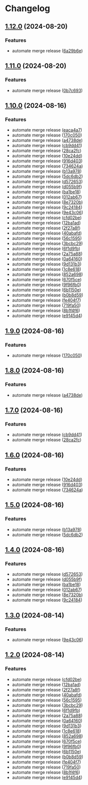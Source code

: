 # Changelog

## [1.12.0](https://github.com/bq-priyanshu-18/release-please-auto-merge/compare/v1.11.0...v1.12.0) (2024-08-20)


### Features

* automate merge release ([6a29b6e](https://github.com/bq-priyanshu-18/release-please-auto-merge/commit/6a29b6ed131bf5f1366e8d6723a763b151f7f482))

## [1.11.0](https://github.com/bq-priyanshu-18/release-please-auto-merge/compare/v1.10.0...v1.11.0) (2024-08-20)


### Features

* automate merge release ([0b7c693](https://github.com/bq-priyanshu-18/release-please-auto-merge/commit/0b7c693458041d4821f5cb141556b9f69b7d1878))

## [1.10.0](https://github.com/bq-priyanshu-18/release-please-auto-merge/compare/v1.9.0...v1.10.0) (2024-08-16)


### Features

* automate merge release ([eaca4a7](https://github.com/bq-priyanshu-18/release-please-auto-merge/commit/eaca4a76f890e95ddf6bd5121ab377ca18043635))
* automate merge release ([170c050](https://github.com/bq-priyanshu-18/release-please-auto-merge/commit/170c050c3abc549931c3dd8c1d038abf2235991d))
* automate merge release ([a4738de](https://github.com/bq-priyanshu-18/release-please-auto-merge/commit/a4738de477473067da9335bc7552cd8efe6718ff))
* automate merge release ([cb9dd41](https://github.com/bq-priyanshu-18/release-please-auto-merge/commit/cb9dd41c31b51d40a6112e425cf6b7c77ebc67eb))
* automate merge release ([28ca2fc](https://github.com/bq-priyanshu-18/release-please-auto-merge/commit/28ca2fc567b84ce76f15a1164a8194573390d152))
* automate merge release ([10e24dd](https://github.com/bq-priyanshu-18/release-please-auto-merge/commit/10e24dd7d192818096415a2bbe5400f286d34f63))
* automate merge release ([916d403](https://github.com/bq-priyanshu-18/release-please-auto-merge/commit/916d4037598bc39a054b02e39bbab7b0a7f8ada9))
* automate merge release ([734624a](https://github.com/bq-priyanshu-18/release-please-auto-merge/commit/734624a2c4435087fe6a5ae0e669d953ab36f819))
* automate merge release ([b13a978](https://github.com/bq-priyanshu-18/release-please-auto-merge/commit/b13a978451cd6d0719c56469e54a0943f52aa9d1))
* automate merge release ([5dc6db2](https://github.com/bq-priyanshu-18/release-please-auto-merge/commit/5dc6db2c6a84f460881de5ab40877dc038ff6d69))
* automate merge release ([d572653](https://github.com/bq-priyanshu-18/release-please-auto-merge/commit/d57265323050736d48c61792fac8c4484b913501))
* automate merge release ([d055b9f](https://github.com/bq-priyanshu-18/release-please-auto-merge/commit/d055b9f97b948922d019e98018082b43a75b29bd))
* automate merge release ([ba1be18](https://github.com/bq-priyanshu-18/release-please-auto-merge/commit/ba1be18d97ebcf5651c396335ec8cebca1629306))
* automate merge release ([012ab67](https://github.com/bq-priyanshu-18/release-please-auto-merge/commit/012ab67de1d804946231499641471800e52ae00b))
* automate merge release ([8e7320b](https://github.com/bq-priyanshu-18/release-please-auto-merge/commit/8e7320b65cd9e0ef38a5b1c9fc8c083424f138dd))
* automate merge release ([9c24184](https://github.com/bq-priyanshu-18/release-please-auto-merge/commit/9c24184ae33ca220d16fd393a986ef8b027b5c49))
* automate merge release ([9e43c06](https://github.com/bq-priyanshu-18/release-please-auto-merge/commit/9e43c060a3ac0b101ec5d8c0a94801b75a6ce232))
* automate merge release ([cfd02be](https://github.com/bq-priyanshu-18/release-please-auto-merge/commit/cfd02be7fafe36913416b7b92928ac3176882949))
* automate merge release ([12ba1ad](https://github.com/bq-priyanshu-18/release-please-auto-merge/commit/12ba1ad20a35bc2e81c3842cae3a85248be82c80))
* automate merge release ([2f27a8f](https://github.com/bq-priyanshu-18/release-please-auto-merge/commit/2f27a8f94522e4f5c7fa639041d72a38c3654e50))
* automate merge release ([40abafd](https://github.com/bq-priyanshu-18/release-please-auto-merge/commit/40abafd9f830062ea3a0d69f7fdef06a55fdb573))
* automate merge release ([56c1595](https://github.com/bq-priyanshu-18/release-please-auto-merge/commit/56c1595abb43c8d88c2a9ff829df8e688a0a7368))
* automate merge release ([3bcbc29](https://github.com/bq-priyanshu-18/release-please-auto-merge/commit/3bcbc293b5a1c02e1ad9182488f16d9ff4c87505))
* automate merge release ([6f1d9fb](https://github.com/bq-priyanshu-18/release-please-auto-merge/commit/6f1d9fba7b3a1cb80bb72ff0764f725816624988))
* automate merge release ([2a75a88](https://github.com/bq-priyanshu-18/release-please-auto-merge/commit/2a75a886957afa328cd951ae64269918462a198e))
* automate merge release ([0a64160](https://github.com/bq-priyanshu-18/release-please-auto-merge/commit/0a641605661f3f05ecb8da2116c6e9e1158e6713))
* automate merge release ([9d131b3](https://github.com/bq-priyanshu-18/release-please-auto-merge/commit/9d131b32c0383198f3bd042f9e96f646e3283037))
* automate merge release ([1c8e618](https://github.com/bq-priyanshu-18/release-please-auto-merge/commit/1c8e6189d5e7b412555fe4461d6a823e129def6f))
* automate merge release ([852a698](https://github.com/bq-priyanshu-18/release-please-auto-merge/commit/852a69879c921d1663fe1900174191cfc3acf162))
* automate merge release ([670f5ce](https://github.com/bq-priyanshu-18/release-please-auto-merge/commit/670f5ce81690bdd7f6d5b15d7853e24181c8fb64))
* automate merge release ([9f96fb0](https://github.com/bq-priyanshu-18/release-please-auto-merge/commit/9f96fb078591685b59518b08eab5a36db94d30cf))
* automate merge release ([6b1150e](https://github.com/bq-priyanshu-18/release-please-auto-merge/commit/6b1150e52f7d4a845e1c3216e32ce577e8d993be))
* automate merge release ([b0b8d59](https://github.com/bq-priyanshu-18/release-please-auto-merge/commit/b0b8d59b63d67677f236a117180132c9c42b1aad))
* automate merge release ([fe404f7](https://github.com/bq-priyanshu-18/release-please-auto-merge/commit/fe404f7d1d93e3d927d5d175fa4ed64e9fd97f7c))
* automate merge release ([719fa50](https://github.com/bq-priyanshu-18/release-please-auto-merge/commit/719fa50eb31a1b146f90014d3248d189c24a9486))
* automate merge release ([8b1f4f6](https://github.com/bq-priyanshu-18/release-please-auto-merge/commit/8b1f4f682066ec17e16b0104049f4ac0926c86ab))
* automate merge release ([e9145d4](https://github.com/bq-priyanshu-18/release-please-auto-merge/commit/e9145d4c3b347a6ff32fa5de0c2a11f798ae1af6))

## [1.9.0](https://github.com/bq-priyanshu-18/release-please-auto-merge/compare/v1.8.0...v1.9.0) (2024-08-16)


### Features

* automate merge release ([170c050](https://github.com/bq-priyanshu-18/release-please-auto-merge/commit/170c050c3abc549931c3dd8c1d038abf2235991d))

## [1.8.0](https://github.com/bq-priyanshu-18/release-please-auto-merge/compare/v1.7.0...v1.8.0) (2024-08-16)


### Features

* automate merge release ([a4738de](https://github.com/bq-priyanshu-18/release-please-auto-merge/commit/a4738de477473067da9335bc7552cd8efe6718ff))

## [1.7.0](https://github.com/bq-priyanshu-18/release-please-auto-merge/compare/v1.6.0...v1.7.0) (2024-08-16)


### Features

* automate merge release ([cb9dd41](https://github.com/bq-priyanshu-18/release-please-auto-merge/commit/cb9dd41c31b51d40a6112e425cf6b7c77ebc67eb))
* automate merge release ([28ca2fc](https://github.com/bq-priyanshu-18/release-please-auto-merge/commit/28ca2fc567b84ce76f15a1164a8194573390d152))

## [1.6.0](https://github.com/bq-priyanshu-18/release-please-auto-merge/compare/v1.5.0...v1.6.0) (2024-08-16)


### Features

* automate merge release ([10e24dd](https://github.com/bq-priyanshu-18/release-please-auto-merge/commit/10e24dd7d192818096415a2bbe5400f286d34f63))
* automate merge release ([916d403](https://github.com/bq-priyanshu-18/release-please-auto-merge/commit/916d4037598bc39a054b02e39bbab7b0a7f8ada9))
* automate merge release ([734624a](https://github.com/bq-priyanshu-18/release-please-auto-merge/commit/734624a2c4435087fe6a5ae0e669d953ab36f819))

## [1.5.0](https://github.com/bq-priyanshu-18/release-please-auto-merge/compare/v1.4.0...v1.5.0) (2024-08-16)


### Features

* automate merge release ([b13a978](https://github.com/bq-priyanshu-18/release-please-auto-merge/commit/b13a978451cd6d0719c56469e54a0943f52aa9d1))
* automate merge release ([5dc6db2](https://github.com/bq-priyanshu-18/release-please-auto-merge/commit/5dc6db2c6a84f460881de5ab40877dc038ff6d69))

## [1.4.0](https://github.com/bq-priyanshu-18/release-please-auto-merge/compare/v1.3.0...v1.4.0) (2024-08-16)


### Features

* automate merge release ([d572653](https://github.com/bq-priyanshu-18/release-please-auto-merge/commit/d57265323050736d48c61792fac8c4484b913501))
* automate merge release ([d055b9f](https://github.com/bq-priyanshu-18/release-please-auto-merge/commit/d055b9f97b948922d019e98018082b43a75b29bd))
* automate merge release ([ba1be18](https://github.com/bq-priyanshu-18/release-please-auto-merge/commit/ba1be18d97ebcf5651c396335ec8cebca1629306))
* automate merge release ([012ab67](https://github.com/bq-priyanshu-18/release-please-auto-merge/commit/012ab67de1d804946231499641471800e52ae00b))
* automate merge release ([8e7320b](https://github.com/bq-priyanshu-18/release-please-auto-merge/commit/8e7320b65cd9e0ef38a5b1c9fc8c083424f138dd))
* automate merge release ([9c24184](https://github.com/bq-priyanshu-18/release-please-auto-merge/commit/9c24184ae33ca220d16fd393a986ef8b027b5c49))

## [1.3.0](https://github.com/bq-priyanshu-18/release-please-auto-merge/compare/v1.2.0...v1.3.0) (2024-08-14)


### Features

* automate merge release ([9e43c06](https://github.com/bq-priyanshu-18/release-please-auto-merge/commit/9e43c060a3ac0b101ec5d8c0a94801b75a6ce232))

## [1.2.0](https://github.com/bq-priyanshu-18/release-please-auto-merge/compare/v1.1.0...v1.2.0) (2024-08-14)


### Features

* automate merge release ([cfd02be](https://github.com/bq-priyanshu-18/release-please-auto-merge/commit/cfd02be7fafe36913416b7b92928ac3176882949))
* automate merge release ([12ba1ad](https://github.com/bq-priyanshu-18/release-please-auto-merge/commit/12ba1ad20a35bc2e81c3842cae3a85248be82c80))
* automate merge release ([2f27a8f](https://github.com/bq-priyanshu-18/release-please-auto-merge/commit/2f27a8f94522e4f5c7fa639041d72a38c3654e50))
* automate merge release ([40abafd](https://github.com/bq-priyanshu-18/release-please-auto-merge/commit/40abafd9f830062ea3a0d69f7fdef06a55fdb573))
* automate merge release ([56c1595](https://github.com/bq-priyanshu-18/release-please-auto-merge/commit/56c1595abb43c8d88c2a9ff829df8e688a0a7368))
* automate merge release ([3bcbc29](https://github.com/bq-priyanshu-18/release-please-auto-merge/commit/3bcbc293b5a1c02e1ad9182488f16d9ff4c87505))
* automate merge release ([6f1d9fb](https://github.com/bq-priyanshu-18/release-please-auto-merge/commit/6f1d9fba7b3a1cb80bb72ff0764f725816624988))
* automate merge release ([2a75a88](https://github.com/bq-priyanshu-18/release-please-auto-merge/commit/2a75a886957afa328cd951ae64269918462a198e))
* automate merge release ([0a64160](https://github.com/bq-priyanshu-18/release-please-auto-merge/commit/0a641605661f3f05ecb8da2116c6e9e1158e6713))
* automate merge release ([9d131b3](https://github.com/bq-priyanshu-18/release-please-auto-merge/commit/9d131b32c0383198f3bd042f9e96f646e3283037))
* automate merge release ([1c8e618](https://github.com/bq-priyanshu-18/release-please-auto-merge/commit/1c8e6189d5e7b412555fe4461d6a823e129def6f))
* automate merge release ([852a698](https://github.com/bq-priyanshu-18/release-please-auto-merge/commit/852a69879c921d1663fe1900174191cfc3acf162))
* automate merge release ([670f5ce](https://github.com/bq-priyanshu-18/release-please-auto-merge/commit/670f5ce81690bdd7f6d5b15d7853e24181c8fb64))
* automate merge release ([9f96fb0](https://github.com/bq-priyanshu-18/release-please-auto-merge/commit/9f96fb078591685b59518b08eab5a36db94d30cf))
* automate merge release ([6b1150e](https://github.com/bq-priyanshu-18/release-please-auto-merge/commit/6b1150e52f7d4a845e1c3216e32ce577e8d993be))
* automate merge release ([b0b8d59](https://github.com/bq-priyanshu-18/release-please-auto-merge/commit/b0b8d59b63d67677f236a117180132c9c42b1aad))
* automate merge release ([fe404f7](https://github.com/bq-priyanshu-18/release-please-auto-merge/commit/fe404f7d1d93e3d927d5d175fa4ed64e9fd97f7c))
* automate merge release ([719fa50](https://github.com/bq-priyanshu-18/release-please-auto-merge/commit/719fa50eb31a1b146f90014d3248d189c24a9486))
* automate merge release ([8b1f4f6](https://github.com/bq-priyanshu-18/release-please-auto-merge/commit/8b1f4f682066ec17e16b0104049f4ac0926c86ab))
* automate merge release ([e9145d4](https://github.com/bq-priyanshu-18/release-please-auto-merge/commit/e9145d4c3b347a6ff32fa5de0c2a11f798ae1af6))
